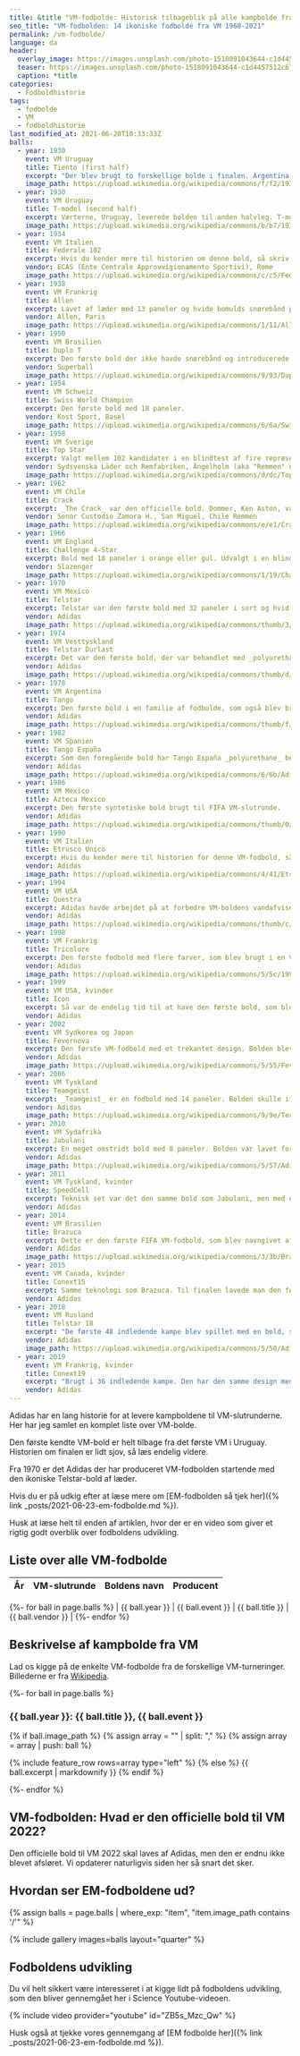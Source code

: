 ```yaml
---
title: &title "VM-fodbolde: Historisk tilbageblik på alle kampbolde fra 1968-2021"
seo_title: "VM-fodbolden: 14 ikoniske fodbolde fra VM 1968-2021"
permalink: /vm-fodbolde/
language: da
header:
  overlay_image: https://images.unsplash.com/photo-1518091043644-c1d4457512c6?ixid=MnwxMjA3fDB8MHxwaG90by1wYWdlfHx8fGVufDB8fHx8&ixlib=rb-1.2.1&auto=format&fit=crop&h=600&w=1200&q=10
  teaser: https://images.unsplash.com/photo-1518091043644-c1d4457512c6?ixid=MnwxMjA3fDB8MHxwaG90by1wYWdlfHx8fGVufDB8fHx8&ixlib=rb-1.2.1&auto=format&fit=crop&h=300&w=400&q=10
  caption: *title
categories:
  - Fodboldhistorie
tags:
  - fodbolde
  - VM
  - fodboldhistorie
last_modified_at: 2021-06-20T10:33:33Z
balls:
  - year: 1930
    event: VM Uruguay
    title: Tiento (first half)
    excerpt: "Der blev brugt to forskellige bolde i finalen. Argentina leverede bolden i første halvleg, og de var foran 2-1 ved pausen."
    image_path: https://upload.wikimedia.org/wikipedia/commons/f/f2/1930_World_Cup_Final_ball_Argentina.jpg
  - year: 1930
    event: VM Uruguay
    title: T-model (second half)
    excerpt: Værterne, Uruguay, leverede bolden til anden halvleg. T-modellen var større og tungere end argentinernes bold. Måske var det medvirkende til, at Uruguay vandt finalen 4-2. Det betyder noget, hvilken bold, man spille rmed.
    image_path: https://upload.wikimedia.org/wikipedia/commons/b/b7/1930_World_Cup_Final_Ball_Uruguay.jpg
  - year: 1934
    event: VM Italien
    title: Federale 102
    excerpt: Hvis du kender mere til historien om denne bold, så skriv endelig.
    vendor: ECAS (Ente Centrale Approvvigionamento Sportivi), Rome
    image_path: https://upload.wikimedia.org/wikipedia/commons/c/c5/Federale_102.jpg
  - year: 1938
    event: VM Frankrig
    title: Allen
    excerpt: Lavet af læder med 13 paneler og hvide bomulds snørebånd på et separat panel.
    vendor: Allen, Paris
    image_path: https://upload.wikimedia.org/wikipedia/commons/1/11/Allen-1938.jpg
  - year: 1950
    event: VM Brasilien
    title: Duplo T
    excerpt: Den første bold der ikke havde snørebånd og introducerede en ventil til at pumpe luft i bolden med.
    vendor: Superball
    image_path: https://upload.wikimedia.org/wikipedia/commons/9/93/Duplo_T-1950.jpg
  - year: 1954
    event: VM Schweiz
    title: Swiss World Champion
    excerpt: Den første bold med 18 paneler.
    vendor: Kost Sport, Basel
    image_path: https://upload.wikimedia.org/wikipedia/commons/6/6a/Swiss_World_Champion-1954.jpg
  - year: 1958
    event: VM Sverige
    title: Top Star
    excerpt: Valgt mellem 102 kandidater i en blindtest af fire repræsentanter for FIFA.
    vendor: Sydsvenska Läder och Remfabriken, Ängelholm (aka "Remmen" or "Sydläder")
    image_path: https://upload.wikimedia.org/wikipedia/commons/d/dc/Top_Star-1958.jpg
  - year: 1962
    event: VM Chile
    title: Crack
    excerpt: _The Crack_ var den officielle bold. Dommer, Ken Aston, var ikke så imponeret af den chilenske bold, som blev præsenteret i åbningskampen. Derfor sendte han bud efter en euroæisk bold, som så blev brugt i anden halvleg. I de forskellige kampe blev brug forskellige bolde - og der var et rygte om, at de europæiske hold ikke stolede på den lokalt producerede bold.
    vendor: Senor Custodio Zamora H., San Miguel, Chile Remmen
    image_path: https://upload.wikimedia.org/wikipedia/commons/e/e1/Crack-1962.jpg
  - year: 1966
    event: VM England
    title: Challenge 4-Star
    excerpt: Bold med 18 paneler i orange eller gul. Udvalgt i en blindtest hos _Football Association_ i hovedkvarteret in Soho Square. Det var et særligt år i VM-historien, hvor følelsen i England var, at fodbold er kommet hjem.
    vendor:	Slazenger
    image_path: https://upload.wikimedia.org/wikipedia/commons/1/19/Challenge_4-star-1966.jpg
  - year: 1970
    event: VM Mexico
    title: Telstar
    excerpt: Telstar var den første bold med 32 paneler i sort og hvid. Der var kun leveret 20 bolde af Adidas. I to kampe blev brugt en anden farve bold, nemlig en brug i kampen mellem Tyskland-Peru og en hvid bold i kampen mellem Italien og Tyskland. Målet med designet med på bolden lettere at se for tv-seerne. De brasilianske fans kunne notere sig endnu et verdensmesterskab.
    vendor:	Adidas
    image_path: https://upload.wikimedia.org/wikipedia/commons/thumb/3/3c/Adidas_Telstar_Mexico_1970_Official_ball.jpg/2560px-Adidas_Telstar_Mexico_1970_Official_ball.jpg
  - year: 1974
    event: VM Vesttyskland
    title: Telstar Durlast
    excerpt: Det var den første bold, der var behandlet med _polyurethane_, så den blev vandtæt og mere holdbar over for slid.
    vendor:	Adidas
    image_path: https://upload.wikimedia.org/wikipedia/commons/thumb/d/d4/Fifaworldcup1974.JPG/1383px-Fifaworldcup1974.JPG
  - year: 1978
    event: VM Argentina
    title: Tango
    excerpt: Den første bold i en familie af fodbolde, som også blev brugt i UEFAs EM-slutrunder og sommer-OL indtil 1988. Adidas Tango havde kun 20 paneler. Bolden havde et ikonisk design med i alt 7 hvide cirkler.
    vendor:	Adidas
    image_path: https://upload.wikimedia.org/wikipedia/commons/thumb/f/fe/Adidas_Tango_Argentina_%28River_Plate%29_1978_cup_Official_ball.jpg/2560px-Adidas_Tango_Argentina_%28River_Plate%29_1978_cup_Official_ball.jpg
  - year: 1982
    event: VM Spanien
    title: Tango España
    excerpt: Som den foregående bold har Tango España _polyurethane_ behandling. Bolden var fornyet og forbedret. Men det var samtidig også den sidste læderbold, der blev brugt i en VM-slutrunde.
    vendor:	Adidas
    image_path: https://upload.wikimedia.org/wikipedia/commons/6/6b/Adidas_Tango_Espa%C3%B1a.jpg
  - year: 1986
    event: VM Mexico
    title: Azteca Mexico
    excerpt: Den første syntetiske bold brugt til FIFA VM-slutrunde.
    vendor:	Adidas
    image_path: https://upload.wikimedia.org/wikipedia/commons/thumb/0/08/Adidas_Azteca_Mexico_1986_Official_ball.jpg/2560px-Adidas_Azteca_Mexico_1986_Official_ball.jpg
  - year: 1990
    event: VM Italien
    title: Etrusco Unico
    excerpt: Hvis du kender mere til historien for denne VM-fodbold, så skriv endelig.
    vendor:	Adidas
    image_path: https://upload.wikimedia.org/wikipedia/commons/4/41/Etrusco_Unico_1990_Fifa_World_Cup_Italy_Official_Match_Ball.jpg
  - year: 1994
    event: VM USA
    title: Questra
    excerpt: Adidas havde arbejdet på at forbedre VM-boldens vandafvisende egenskaber. Adidas Questra var sammensat af fem forskellige lag for at gøre bolden mere vandafvisende.
    vendor:	Adidas
    image_path: https://upload.wikimedia.org/wikipedia/commons/thumb/c/c1/Adidas_Questra_USA_1994_Official_ball.jpg/2560px-Adidas_Questra_USA_1994_Official_ball.jpg
  - year: 1998
    event: VM Frankrig
    title: Tricolore
    excerpt: Den første fodbold med flere farver, som blev brugt i en VM-slutrunde. Men det var samtidig også sidste gang, at bolden havde det ikoniske design med syv hvide cirkler.
    vendor:	Adidas
    image_path: https://upload.wikimedia.org/wikipedia/commons/5/5c/1998_-_Tricolore_%28France%29_%284170715889%29.jpg
  - year: 1999
    event: VM USA, kvinder
    title: Icon
    excerpt: Så var de endelig tid til at have den første bold, som blev særligt lavet til kvindernes VM-slutrunde. Teknisk set er bolden magen til Tricolore, men den har et andet visuelt design.
    vendor:	Adidas
  - year: 2002
    event: VM Sydkorea og Japan
    title: Fevernova
    excerpt: Den første VM-fodbold med et trekantet design. Bolden blev også lavet med et tykkere inderlag, så boldens bane teoretisk set skulle blive forbedret. Bolden til kvinderes VM i 2003 var igen den samme bold med et unikt design.
    vendor:	Adidas
    image_path: https://upload.wikimedia.org/wikipedia/commons/5/55/Fevernova_%284592803569%29.jpg
  - year: 2006
    event: VM Tyskland
    title: Teamgeist
    excerpt: _Teamgeist_ er en fodbold med 14 paneler. Bolden skulle ifølge Adidas være rundere Hver kamp til VM havde deres egen individuelle bold, hvor datoen for kampen, stadion, landene var printet på selve bolden. Dette var den første år, hvor man fik særlige mønstre og farver til finalerne. En guldfarvet _Teamgeist Berlin_ blev brugt i finalekampene. Denne bold blev også brugt til kvindernes VM i 2007.
    vendor:	Adidas
    image_path: https://upload.wikimedia.org/wikipedia/commons/9/9e/Teamgeist_Ball_World_Cup_2006_Brazil_vs._Croatia.jpg
  - year: 2010
    event: VM Sydafrika
    title: Jabulani
    excerpt: En meget omstridt bold med 8 paneler. Bolden var lavet for at skabe flere mål, og det var tydeligt, at bolden aerodynamik gjorde den uforudsigelig for målmændene. Desværre gik det også ud over kvaliteten af afleveringerne. I finalen blev der brugt en særlig variant af boldenaf guld, man kaldte _Jo'bulani_. Denne bold var opkaldt efter 'Jo'burg', som er et sydafrikansk øgenavn for Johannesburg.
    vendor:	Adidas
    image_path: https://upload.wikimedia.org/wikipedia/commons/5/57/Adidas_Jabulani_Official_World_Cup_2010_%284158450149%29.jpg
  - year: 2011
    event: VM Tyskland, kvinder
    title: SpeedCell
    excerpt: Teknisk set var det den samme bold som Jabulani, men med et andet visuelt design.
    vendor:	Adidas
  - year: 2014
    event: VM Brasilien
    title: Brazuca
    excerpt: Dette er den første FIFA VM-fodbold, som blev navngivet af fans. Bolden havde seks felter lavet af _polyurethane_, som var svejset sammen. De symmetriske og identiske paneler skulle sammen med en lidt anderledes overflade gøre at man fik et bedre touch på bolden, at den var mere stabil og havde bedre aerodynamik. I finalen brugte man en anden farvesammensætning med grøn, guld og sort.
    vendor:	Adidas
    image_path: https://upload.wikimedia.org/wikipedia/commons/3/3b/Brazil_and_Colombia_match_at_the_FIFA_World_Cup_2014-07-04_%2815%29_%28cropped%29.jpg
  - year: 2015
    event: VM Canada, kvinder
    title: Conext15
    excerpt: Samme teknologi som Brazuca. Til finalen lavede man den først bold med _Conext15 Final Vancouver_ særligt til kvindernes finale i VM.
    vendor:	Adidas
  - year: 2018
    event: VM Rusland
    title: Telstar 18
    excerpt: "De første 48 indledende kampe blev spillet med en bold, som skulle hylde den originale _Adidas Telstar_, som blev brugt til VM i 1970 og 1974. I slutningen af turneringen afslørede FIFA nye farver på bolden. _Telstar Mechta (Мечта)_ blev brugt i de sidste 16 kampe i turneringen. _Mechta_ betyder drømme eller ambitioner på russisk."
    vendor:	Adidas
    image_path: https://upload.wikimedia.org/wikipedia/commons/5/50/Adidas_Telstar_18_in_Russia_vs._Argentina.jpg
  - year: 2019
    event: VM Frankrig, kvinder
    title: Conext19
    excerpt: "Brugt i 36 indledende kampe. Den har den samme design med få paneler som Telstar 18, men med et design inspireret af Tricolore-bolden, som blev brugt i 1998. I finalerunderne skiftede bolden udseende og navn til Tricolore 19."
    vendor:	Adidas
---
```


Adidas har en lang historie for at levere kampboldene til VM-slutrunderne. Her har jeg samlet en komplet liste over VM-bolde.

Den første kendte VM-bold er helt tilbage fra det første VM i Uruguay. Historien om finalen er lidt sjov, så læs endelig videre.

Fra 1970 er det Adidas der har produceret VM-fodbolden startende med den ikoniske Telstar-bold af læder.

Hvis du er på udkig efter at læse mere om [EM-fodbolden så tjek her]({% link _posts/2021-06-23-em-fodbolde.md %}).

Husk at læse helt til enden af artiklen, hvor der er en video som giver et rigtig godt overblik over fodboldens udvikling.

## Liste over alle VM-fodbolde

| År | VM-slutrunde | Boldens navn | Producent |
|-|-|-|-|
{%- for ball in page.balls %}
| {{ ball.year }} | {{ ball.event }} | {{ ball.title }} | {{ ball.vendor }} |
{%- endfor %}

## Beskrivelse af kampbolde fra VM

Lad os kigge på de enkelte VM-fodbolde fra de forskellige VM-turneringer. Billederne er fra [Wikipedia](https://en.m.wikipedia.org/wiki/List_of_FIFA_World_Cup_official_match_balls).

{%- for ball in page.balls %}
### {{ ball.year }}: {{ ball.title }}, {{ ball.event }}

{% if ball.image_path %}
{% assign array = "" | split: "," %}
{% assign array = array | push: ball %}

{% include feature_row rows=array type="left" %}
{% else %}
{{ ball.excerpt | markdownify }}
{% endif %}

{%- endfor %}

## VM-fodbolden: Hvad er den officielle bold til VM 2022?

Den officielle bold til VM 2022 skal laves af Adidas, men den er endnu ikke blevet afsløret. Vi opdaterer naturligvis siden her så snart det sker.

## Hvordan ser EM-fodboldene ud?

{% assign balls = page.balls | where_exp: "item", "item.image_path contains '/'" %}

{% include gallery images=balls layout="quarter" %}

## Fodboldens udvikling

Du vil helt sikkert være interesseret i at kigge lidt på fodboldens udvikling, som den bliver gennemgået her i Science Youtube-videoen.

{% include video provider="youtube" id="ZB5s_Mzc_Qw" %}

Husk også at tjekke vores gennemgang af [EM fodbolde her]({% link _posts/2021-06-23-em-fodbolde.md %}).
